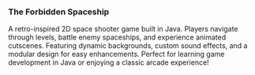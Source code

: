 ### **The Forbidden Spaceship**

A retro-inspired 2D space shooter game built in Java. Players navigate through levels, battle enemy spaceships, and experience animated cutscenes. Featuring dynamic backgrounds, custom sound effects, and a modular design for easy enhancements. Perfect for learning game development in Java or enjoying a classic arcade experience!
